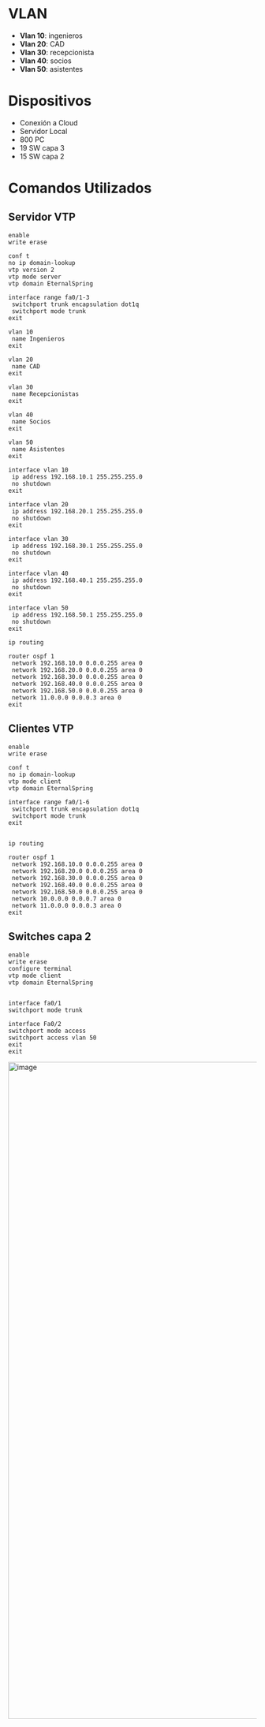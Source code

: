 # VLAN

- **Vlan 10**: ingenieros
- **Vlan 20**: CAD
- **Vlan 30**: recepcionista
- **Vlan 40**: socios
- **Vlan 50**: asistentes

# Dispositivos 
- Conexión a Cloud
- Servidor Local
- 800 PC 
- 19 SW capa 3
- 15 SW capa 2

# Comandos Utilizados 

## Servidor VTP

```
enable 
write erase

conf t
no ip domain-lookup 
vtp version 2
vtp mode server
vtp domain EternalSpring

interface range fa0/1-3
 switchport trunk encapsulation dot1q
 switchport mode trunk
exit

vlan 10
 name Ingenieros
exit

vlan 20
 name CAD
exit

vlan 30
 name Recepcionistas
exit

vlan 40
 name Socios
exit

vlan 50
 name Asistentes
exit

interface vlan 10
 ip address 192.168.10.1 255.255.255.0
 no shutdown
exit

interface vlan 20
 ip address 192.168.20.1 255.255.255.0
 no shutdown
exit

interface vlan 30
 ip address 192.168.30.1 255.255.255.0
 no shutdown
exit

interface vlan 40
 ip address 192.168.40.1 255.255.255.0
 no shutdown
exit

interface vlan 50
 ip address 192.168.50.1 255.255.255.0
 no shutdown
exit

ip routing

router ospf 1
 network 192.168.10.0 0.0.0.255 area 0
 network 192.168.20.0 0.0.0.255 area 0
 network 192.168.30.0 0.0.0.255 area 0
 network 192.168.40.0 0.0.0.255 area 0
 network 192.168.50.0 0.0.0.255 area 0
 network 11.0.0.0 0.0.0.3 area 0
exit

```
## Clientes VTP
```
enable 
write erase

conf t
no ip domain-lookup 
vtp mode client
vtp domain EternalSpring

interface range fa0/1-6
 switchport trunk encapsulation dot1q
 switchport mode trunk
exit


ip routing

router ospf 1
 network 192.168.10.0 0.0.0.255 area 0
 network 192.168.20.0 0.0.0.255 area 0
 network 192.168.30.0 0.0.0.255 area 0
 network 192.168.40.0 0.0.0.255 area 0
 network 192.168.50.0 0.0.0.255 area 0
 network 10.0.0.0 0.0.0.7 area 0
 network 11.0.0.0 0.0.0.3 area 0
exit
```

## Switches capa 2

```
enable
write erase
configure terminal
vtp mode client
vtp domain EternalSpring


interface fa0/1
switchport mode trunk

interface Fa0/2
switchport mode access
switchport access vlan 50
exit
exit

```

<img width="1333" alt="image" src="https://github.com/user-attachments/assets/3845c790-82d0-44c1-8494-fdccfedf2bc0">
